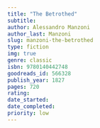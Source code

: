 ```yaml
---
title: "The Betrothed"
subtitle: 
author: Alessandro Manzoni
author_last: Manzoni
slug: manzoni-the-betrothed
type: fiction
img: true
genre: classic
isbn: 9780140442748
goodreads_id: 566328
publish_year: 1827
pages: 720
rating: 
date_started:
date_completed:
priority: low
---
```

